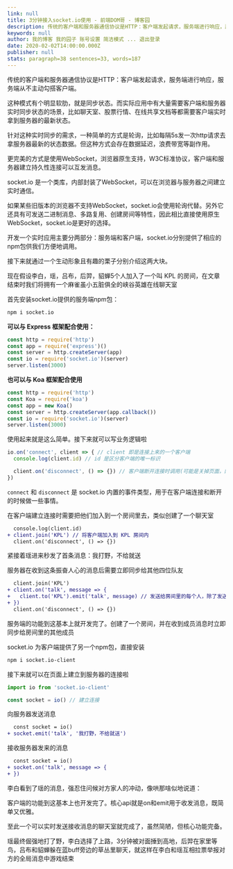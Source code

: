 ```yaml
---
link: null
title: 3分钟接入socket.io使用 - 前端DOM哥 - 博客园
description: 传统的客户端和服务器通信协议是HTTP：客户端发起请求，服务端进行响应，服务端从不主动勾搭客户端。这种模式有个明显软肋，就是同步状态。而实际应用中有大量需要客户端和服务器实时同步状态的场景，比如聊天室、股票行情、在线共享文档等都需要客户端实时拿到服务器的最新状态。socket.io 是一个类库，内部
keywords: null
author: 我的博客 我的园子 账号设置 简洁模式 ... 退出登录
date: 2020-02-02T14:00:00.000Z
publisher: null
stats: paragraph=38 sentences=33, words=187
---
```

传统的客户端和服务器通信协议是HTTP：客户端发起请求，服务端进行响应，服务端从不主动勾搭客户端。

这种模式有个明显软肋，就是同步状态。而实际应用中有大量需要客户端和服务器实时同步状态的场景，比如聊天室、股票行情、在线共享文档等都需要客户端实时拿到服务器的最新状态。

针对这种实时同步的需求，一种简单的方式是轮询，比如每隔5s发一次http请求去拿服务器最新的状态数据。但这种方式会存在数据延迟，浪费带宽等副作用。

更完美的方式是使用WebSocket，浏览器原生支持，W3C标准协议，客户端和服务器建立持久性连接可以互发消息。

socket.io 是一个类库，内部封装了WebSocket，可以在浏览器与服务器之间建立实时通信。

如果某些旧版本的浏览器不支持WebSocket，socket.io会使用轮询代替。另外它还具有可发送二进制消息、多路复用、创建房间等特性，因此相比直接使用原生WebSocket，socket.io是更好的选择。

开发一个实时应用主要分两部分：服务端和客户端，socket.io分别提供了相应的npm包供我们方便地调用。

接下来就通过一个生动形象且有趣的栗子分别介绍这两大块。

现在假设李白，瑶，吕布，后羿，貂蝉5个人加入了一个叫 KPL 的房间，在文章结束时我们将拥有一个麻雀虽小五脏俱全的峡谷英雄在线聊天室

首先安装socket.io提供的服务端npm包：

```sh
npm i socket.io
```

**可以与 Express 框架配合使用：**

```js
const http = require('http')
const app = require('express')()
const server = http.createServer(app)
const io = require('socket.io')(server)
server.listen(3000)
```

**也可以与 Koa 框架配合使用**

```js
const http = require('http')
const Koa = require('koa')
const app = new Koa()
const server = http.createServer(app.callback())
const io = require('socket.io')(server)
server.listen(3000)
```

使用起来就是这么简单。接下来就可以写业务逻辑啦

```js
io.on('connect', client => { // client 即是连接上来的一个客户端
  console.log(client.id) // id 是区分客户端的唯一标识

  client.on('disconnect', () => {}) // 客户端断开连接时调用(可能是关掉页面，网络不通了等)
})
```

`connect` 和 `disconnect` 是 socket.io 内置的事件类型，用于在客户端连接和断开的时候做一些事情。

在客户端建立连接时需要把他们加入到一个房间里去，类似创建了一个聊天室

```diff
  console.log(client.id)
+ client.join('KPL') // 将客户端加入到 KPL 房间内
  client.on('disconnect', () => {})
```

紧接着瑶进来秒发了首条消息：我打野，不给就送

服务器在收到这条振奋人心的消息后需要立即同步给其他四位队友

```diff
  client.join('KPL')
+ client.on('talk', message => {
+   client.to('KPL').emit('talk', message) // 发送给房间里的每个人，除了发送者
+ })
  client.on('disconnect', () => {})
```

服务端的功能到这基本上就开发完了。创建了一个房间，并在收到成员消息时立即同步给房间里的其他成员

socket.io 为客户端提供了另一个npm包，直接安装

```sh
npm i socket.io-client
```

接下来就可以在页面上建立到服务器的连接啦

```js
import io from 'socket.io-client'

const socket = io() // 建立连接
```

向服务器发送消息

```diff
  const socket = io()
+ socket.emit('talk', '我打野，不给就送')
```

接收服务器发来的消息

```diff
  const socket = io()
+ socket.on('talk', message => {
+ })
```

李白看到了瑶的消息，强忍住问候对方家人的冲动，像哄那啥似地说道：

客户端的功能到这基本上也开发完了。核心api就是on和emit用于收发消息，既简单又优雅。

至此一个可以实时发送接收消息的聊天室就完成了，虽然简陋，但核心功能完备。

瑶最终倔强地打了野，李白选择了上路，3分钟被对面捶到高地，后羿在家里等鸟，吕布和貂蝉躲在蓝buff旁边的草丛里聊天，就这样在李白和瑶互相拉票举报对方的全局消息中游戏结束
